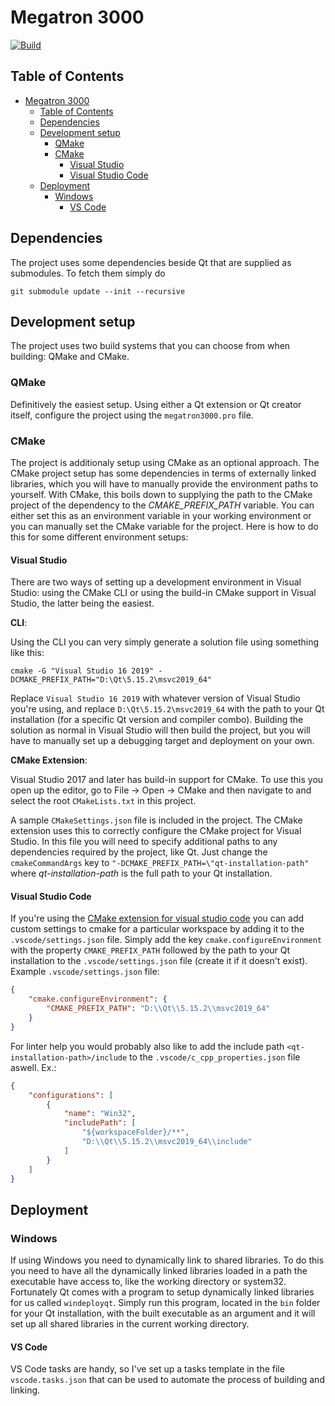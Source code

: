 # Megatron 3000

[![Build](https://github.com/andesyv/megatron3000/actions/workflows/build.yml/badge.svg)](https://github.com/andesyv/megatron3000/actions/workflows/build.yml)

## Table of Contents
- [Megatron 3000](#megatron-3000)
  - [Table of Contents](#table-of-contents)
  - [Dependencies](#dependencies)
  - [Development setup](#development-setup)
    - [QMake](#qmake)
    - [CMake](#cmake)
      - [Visual Studio](#visual-studio)
      - [Visual Studio Code](#visual-studio-code)
  - [Deployment](#deployment)
    - [Windows](#windows)
      - [VS Code](#vs-code)

## Dependencies
The project uses some dependencies beside Qt that are supplied as submodules. To fetch them simply do
```
git submodule update --init --recursive
```

## Development setup
The project uses two build systems that you can choose from when building: QMake and CMake.

### QMake
Definitively the easiest setup. Using either a Qt extension or Qt creator itself, configure the project using the `megatron3000.pro` file.

### CMake
The project is additionaly setup using CMake as an optional approach. The CMake project setup has some dependencies in terms of externally linked libraries, which you will have to manually provide the environment paths to yourself. With CMake, this boils down to supplying the path to the CMake project of the dependency to the *CMAKE_PREFIX_PATH* variable. You can either set this as an environment variable in your working environment or you can manually set the CMake variable for the project. Here is how to do this for some different environment setups:

#### Visual Studio
There are two ways of setting up a development environment in Visual Studio: using the CMake CLI or using the build-in CMake support in Visual Studio, the latter being the easiest.

**CLI**:

Using the CLI you can very simply generate a solution file using something like this:
```
cmake -G "Visual Studio 16 2019" -DCMAKE_PREFIX_PATH="D:\Qt\5.15.2\msvc2019_64"
```
Replace `Visual Studio 16 2019` with whatever version of Visual Studio you're using, and replace `D:\Qt\5.15.2\msvc2019_64` with the path to your Qt installation (for a specific Qt version and compiler combo). Building the solution as normal in Visual Studio will then build the project, but you will have to manually set up a debugging target and deployment on your own.

**CMake Extension**:

Visual Studio 2017 and later has build-in support for CMake. To use this you open up the editor, go to File -> Open -> CMake and then navigate to and select the root `CMakeLists.txt` in this project.

A sample `CMakeSettings.json` file is included in the project. The CMake extension uses this to correctly configure the CMake project for Visual Studio. In this file you will need to specify additional paths to any dependencies required by the project, like Qt. Just change the `cmakeCommandArgs` key to `"-DCMAKE_PREFIX_PATH=\"qt-installation-path"` where *qt-installation-path* is the full path to your Qt installation.

#### Visual Studio Code
If you're using the [CMake extension for visual studio code](https://marketplace.visualstudio.com/items?itemName=twxs.cmake) you can add custom settings to cmake for a particular workspace by adding it to the `.vscode/settings.json` file. Simply add the key `cmake.configureEnvironment` with the property `CMAKE_PREFIX_PATH` followed by the path to your Qt installation to the `.vscode/settings.json` file (create it if it doesn't exist). Example `.vscode/settings.json` file:
```json
{
    "cmake.configureEnvironment": {
        "CMAKE_PREFIX_PATH": "D:\\Qt\\5.15.2\\msvc2019_64"
    }
}
```

For linter help you would probably also like to add the include path `<qt-installation-path>/include` to the `.vscode/c_cpp_properties.json` file aswell. Ex.:
```json
{
    "configurations": [
        {
            "name": "Win32",
            "includePath": [
                "${workspaceFolder}/**",
                "D:\\Qt\\5.15.2\\msvc2019_64\\include"
            ]
        }
    ]
}
```

## Deployment
### Windows
If using Windows you need to dynamically link to shared libraries. To do this you need to have all the dynamically linked libraries loaded in a path the executable have access to, like the working directory or system32. Fortunately Qt comes with a program to setup dynamically linked libraries for us called `windeployqt`. Simply run this program, located in the `bin` folder for your Qt installation, with the built executable as an argument and it will set up all shared libraries in the current working directory.

#### VS Code
VS Code tasks are handy, so I've set up a tasks template in the file `vscode.tasks.json` that can be used to automate the process of building and linking.